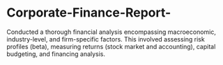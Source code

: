 # Corporate-Finance-Report-
Conducted a thorough financial analysis encompassing macroeconomic, industry-level, and firm-specific factors. This involved assessing risk profiles (beta), measuring returns (stock market and accounting), capital budgeting, and financing analysis.
